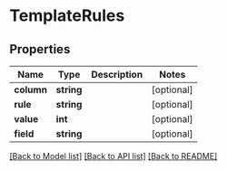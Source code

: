# TemplateRules

## Properties
Name | Type | Description | Notes
------------ | ------------- | ------------- | -------------
**column** | **string** |  | [optional] 
**rule** | **string** |  | [optional] 
**value** | **int** |  | [optional] 
**field** | **string** |  | [optional] 

[[Back to Model list]](../../README.md#documentation-for-models) [[Back to API list]](../../README.md#documentation-for-api-endpoints) [[Back to README]](../../README.md)

